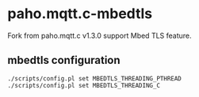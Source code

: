 # paho.mqtt.c-mbedtls
Fork from paho.mqtt.c v1.3.0 support Mbed TLS feature.


## mbedtls configuration
```shell
./scripts/config.pl set MBEDTLS_THREADING_PTHREAD
./scripts/config.pl set MBEDTLS_THREADING_C
```
